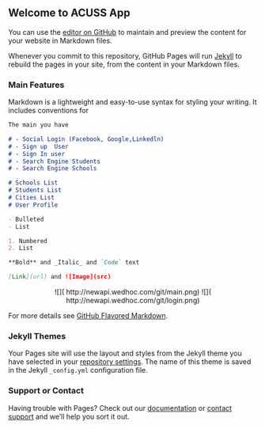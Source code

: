 ## Welcome to ACUSS App

You can use the [editor on GitHub](https://github.com/masalan/ACUSS/edit/master/README.md) to maintain and preview the content for your website in Markdown files.

Whenever you commit to this repository, GitHub Pages will run [Jekyll](https://jekyllrb.com/) to rebuild the pages in your site, from the content in your Markdown files.

### Main Features

Markdown is a lightweight and easy-to-use syntax for styling your writing. It includes conventions for

```markdown
The main you have

# - Social Login (Facebook, Google,Linkedln) 
# - Sign up  User
# - Sign In user
# - Search Engine Students 
# - Search Engine Schools

# Schools List 
# Students List 
# Cities List 
# User Profile 

- Bulleted
- List

1. Numbered
2. List

**Bold** and _Italic_ and `Code` text

[Link](url) and ![Image](src)
```

<p align="center">
  ![]( http://newapi.wedhoc.com/git/main.png)
  ![]( http://newapi.wedhoc.com/git/login.png)
</p>


For more details see [GitHub Flavored Markdown](https://guides.github.com/features/mastering-markdown/).

### Jekyll Themes

Your Pages site will use the layout and styles from the Jekyll theme you have selected in your [repository settings](https://github.com/masalan/ACUSS/settings). The name of this theme is saved in the Jekyll `_config.yml` configuration file.

### Support or Contact

Having trouble with Pages? Check out our [documentation](https://help.github.com/categories/github-pages-basics/) or [contact support](https://github.com/contact) and we’ll help you sort it out.
